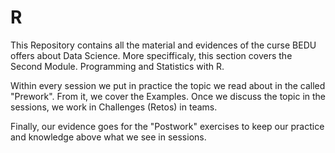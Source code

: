 # R

This Repository contains all the material and evidences of the curse BEDU offers about Data Science. More specifficaly, this section covers the Second Module. Programming and Statistics with R.

Within every session we put in practice the topic we read about in the called "Prework". From it, we cover the Examples.
Once we discuss the topic in the sessions, we work in Challenges (Retos) in teams.

Finally, our evidence goes for the "Postwork" exercises to keep our practice and knowledge above what we see in sessions.
